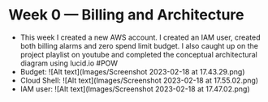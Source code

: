 # Week 0 — Billing and Architecture
- This week I created a new AWS account. I created an IAM user, created both billing alarms and zero spend limit budget. I also caught up on the project playlist on youtube and completed the conceptual architectural diagram using lucid.io
#POW
- Budget: 
![Alt text](Images/Screenshot 2023-02-18 at 17.43.29.png)
- Cloud Shell: 
![Alt text](Images/Screenshot 2023-02-18 at 17.55.02.png)
- IAM user:
![Alt text](Images/Screenshot 2023-02-18 at 17.47.02.png)
